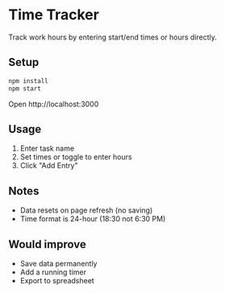 # Time Tracker

Track work hours by entering start/end times or hours directly.

## Setup

```bash
npm install
npm start
```

Open http://localhost:3000

## Usage

1. Enter task name
2. Set times or toggle to enter hours
3. Click "Add Entry"

## Notes

- Data resets on page refresh (no saving)
- Time format is 24-hour (18:30 not 6:30 PM)

## Would improve

- Save data permanently
- Add a running timer
- Export to spreadsheet